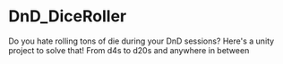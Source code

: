 # DnD_DiceRoller
Do you hate rolling tons of die during your DnD sessions? Here's a unity project to solve that! From d4s to d20s and anywhere in between
